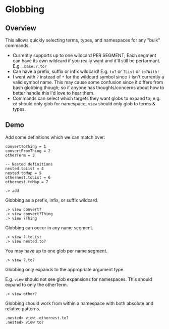 # Globbing 

## Overview

This allows quickly selecting terms, types, and namespaces for any "bulk" commands.

* Currently supports up to one wildcard PER SEGMENT; Each segment can have its own wildcard if you really want and it'll still be performant. E.g. `.base.?.to?`
* Can have a prefix, suffix or infix wildcard! E.g. `to?` or `?List` or `to?With!`
* I went with `?` instead of `*` for the wildcard symbol since `?` isn't currently a valid symbol name. This may cause some confusion since it differs from bash globbing though; so if anyone has thoughts/concerns about how to better handle this I'd love to hear them.
* Commands can select which targets they want globs to expand to; e.g. `cd` should only glob for namespace, `view` should only glob to terms & types.

## Demo

Add some definitions which we can match over:
```unison:hide
convertToThing = 1
convertFromThing = 2
otherTerm = 3

-- Nested definitions
nested.toList = 4
nested.toMap = 5
othernest.toList = 6
othernest.toMap = 7
```

```ucm:hide
.> add
```

Globbing as a prefix, infix, or suffix wildcard.

```ucm
.> view convert?
.> view convert?Thing
.> view ?Thing
```

Globbing can occur in any name segment.

```ucm
.> view ?.toList
.> view nested.to?
```

You may have up to one glob per name segment.

```ucm
.> view ?.to?
```


Globbing only expands to the appropriate argument type.

E.g. `view` should not see glob expansions for namespaces.
This should expand to only the otherTerm.

```ucm
.> view other?
```

Globbing should work from within a namespace with both absolute and relative patterns.

```ucm
.nested> view .othernest.to?
.nested> view to?
```
